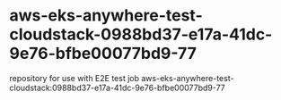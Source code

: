 # aws-eks-anywhere-test-cloudstack-0988bd37-e17a-41dc-9e76-bfbe00077bd9-77
repository for use with E2E test job aws-eks-anywhere-test-cloudstack:0988bd37-e17a-41dc-9e76-bfbe00077bd9-77
